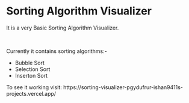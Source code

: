 <h1> Sorting Algorithm Visualizer</h1>
<p>It is a very Basic Sorting Algorithm Visualizer.</p><br>
<p>Currently it contains sorting algorithms:-
<ul>
  <li>Bubble Sort</li>
  <li>Selection Sort</li>
  <li>Inserton Sort</li>
</ul>
To see it working visit: https://sorting-visualizer-pgydufrur-ishan9411s-projects.vercel.app/
